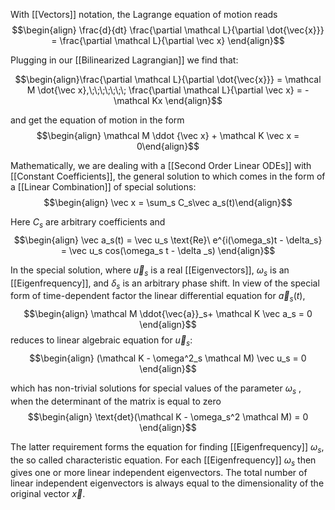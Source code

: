 With [[Vectors]] notation, the Lagrange equation of motion reads
$$\begin{align} \frac{d}{dt} \frac{\partial \mathcal L}{\partial \dot{\vec{x}}} = \frac{\partial \mathcal L}{\partial \vec x} \end{align}$$

Plugging in our [[Bilinearized Lagrangian]] we find that: 

$$\begin{align}\frac{\partial \mathcal L}{\partial \dot{\vec{x}}} = \mathcal M \dot{\vec x},\;\;\;\;\;\;\; \frac{\partial \mathcal L}{\partial \vec x} = - \mathcal Kx \end{align}$$

and get the equation of motion in the form
$$\begin{align} \mathcal M \ddot {\vec x} + \mathcal K \vec x = 0\end{align}$$

Mathematically, we are dealing with a [[Second Order Linear ODEs]] with [[Constant Coefficients]], the general solution to which comes in the form of a [[Linear Combination]] of special solutions: 
$$\begin{align} \vec x = \sum_s C_s\vec a_s(t)\end{align}$$

Here $C_s$ are arbitrary coefficients and $$\begin{align} \vec a_s(t) = \vec u_s \text{Re}\ e^{i(\omega_s)t - \delta_s} = \vec u_s cos(\omega_s t - \delta _s) \end{align}$$

In the special solution, where $\vec u_s$ is a real [[Eigenvectors]], $\omega_s$ is an [[Eigenfrequency]], and $\delta_s$ is an arbitrary phase shift. In view of the special form of time-dependent factor the linear differential equation for $\vec a_s(t)$, 
$$\begin{align} \mathcal M \ddot{\vec{a}}_s+ \mathcal K \vec a_s = 0 \end{align}$$
reduces to linear algebraic equation for $\vec u_s$:
$$\begin{align} (\mathcal K - \omega^2_s \mathcal M) \vec u_s = 0 \end{align}$$

which has non-trivial solutions for special values of the parameter $\omega_s$ , when the determinant of the matrix is equal to zero  $$\begin{align} \text{det}(\mathcal K - \omega_s^2 \mathcal M) = 0 \end{align}$$

The latter requirement forms the equation for finding [[Eigenfrequency]] $\omega_s$, the so called characteristic equation. For each [[Eigenfrequency]] $\omega_s$ then gives one or more linear independent eigenvectors. The total number of linear independent eigenvectors is always equal to the dimensionality of the original vector $\vec x$.